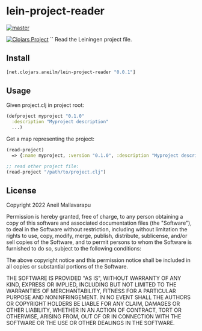 # lein-project-reader
[![master](https://github.com/aneilbaboo/lein-project-reader/actions/workflows/tests.yml/badge.svg?branch=master&label=master&text=master%20tests&title=master%20tests)](https://github.com/aneilbaboo/lein-project-reader/actions/workflows/tests.yml)

[![Clojars Project](https://img.shields.io/clojars/v/net.clojars.aneilm/lein-project-reader.svg)](https://clojars.org/net.clojars.aneilm/lein-project-reader)
``
Read the Leiningen project file.
## Install
```clojure
[net.clojars.aneilm/lein-project-reader "0.0.1"]
```

## Usage
Given project.clj in project root:
```clojure
(defproject myproject "0.1.0"
  :description "Myproject description"
  ...)
```
Get a map representing the project:
```clojure
(read-project) 
  => {:name myproject, :version "0.1.0", :description "Myproject description" ....}

;; read other project file:
(read-project "/path/to/project.clj")

```
## License

Copyright 2022 Aneil Mallavarapu

Permission is hereby granted, free of charge, to any person obtaining a copy of this software and associated documentation files (the "Software"), to deal in the Software without restriction, including without limitation the rights to use, copy, modify, merge, publish, distribute, sublicense, and/or sell copies of the Software, and to permit persons to whom the Software is furnished to do so, subject to the following conditions:

The above copyright notice and this permission notice shall be included in all copies or substantial portions of the Software.

THE SOFTWARE IS PROVIDED "AS IS", WITHOUT WARRANTY OF ANY KIND, EXPRESS OR IMPLIED, INCLUDING BUT NOT LIMITED TO THE WARRANTIES OF MERCHANTABILITY, FITNESS FOR A PARTICULAR PURPOSE AND NONINFRINGEMENT. IN NO EVENT SHALL THE AUTHORS OR COPYRIGHT HOLDERS BE LIABLE FOR ANY CLAIM, DAMAGES OR OTHER LIABILITY, WHETHER IN AN ACTION OF CONTRACT, TORT OR OTHERWISE, ARISING FROM, OUT OF OR IN CONNECTION WITH THE SOFTWARE OR THE USE OR OTHER DEALINGS IN THE SOFTWARE.

